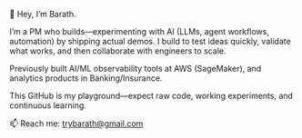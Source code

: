 👋 Hey, I’m Barath.

I’m a PM who builds—experimenting with AI (LLMs, agent workflows, automation) by shipping actual demos.
I build to test ideas quickly, validate what works, and then collaborate with engineers to scale.

Previously built AI/ML observability tools at AWS (SageMaker), and analytics products in Banking/Insurance.

This GitHub is my playground—expect raw code, working experiments, and continuous learning.

📫 Reach me: trybarath@gmail.com
